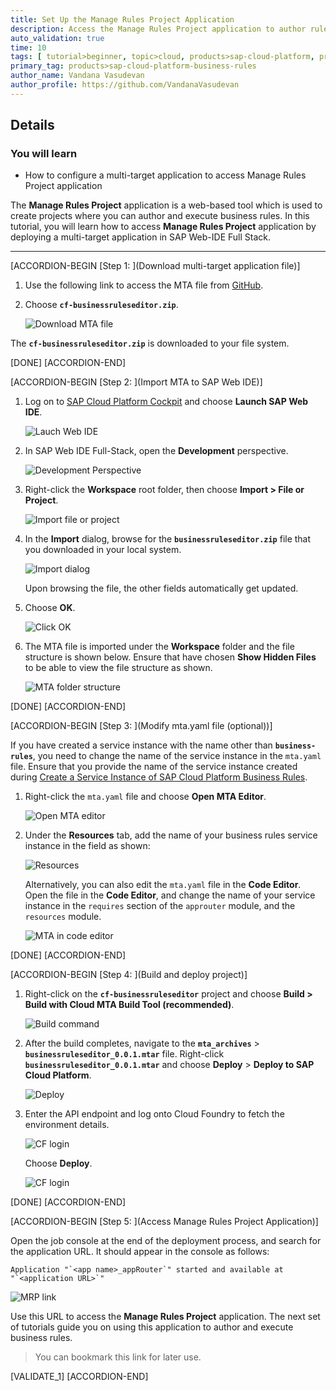 ```yaml
---
title: Set Up the Manage Rules Project Application
description: Access the Manage Rules Project application to author rules by deploying a multi-target application using SAP Web IDE Full-Stack.
auto_validation: true
time: 10
tags: [ tutorial>beginner, topic>cloud, products>sap-cloud-platform, products>sap-cloud-platform-for-the-cloud-foundry-environment]
primary_tag: products>sap-cloud-platform-business-rules
author_name: Vandana Vasudevan
author_profile: https://github.com/VandanaVasudevan
---
```


## Details
### You will learn
  -  How to configure a multi-target application to access Manage Rules Project application

The **Manage Rules Project** application is a web-based tool which is used to create projects where you can author and execute business rules. In this tutorial, you will learn how to access **Manage Rules Project** application by deploying a multi-target application in SAP Web-IDE Full Stack.

---

[ACCORDION-BEGIN [Step 1: ](Download multi-target application file)]

1. Use the following link to access the MTA file from [GitHub](https://github.com/SAP/cloud-businessrules-samples/blob/master/cf-apps/cf-businessruleseditor.zip).

2. Choose **`cf-businessruleseditor.zip`**.

    ![Download MTA file](MTA_0.png)

The **`cf-businessruleseditor.zip`** is downloaded to your file system.

[DONE]
[ACCORDION-END]

[ACCORDION-BEGIN [Step 2: ](Import MTA to SAP Web IDE)]

1. Log on to [SAP Cloud Platform Cockpit](http://cockpit.hanatrial.ondemand.com) and choose **Launch SAP Web IDE**.

    ![Lauch Web IDE](MTA-1.png)

2. In SAP Web IDE Full-Stack, open the **Development** perspective.

    ![Development Perspective](MTA_2.png)

3. Right-click the **Workspace** root folder, then choose **Import > File or Project**.

    ![Import file or project](MTA_3.png)

4. In the **Import** dialog, browse for the **`businessruleseditor.zip`** file that you downloaded in your local system.

    ![Import dialog](MTA_4.png)

    Upon browsing the file, the other fields automatically get updated.

5. Choose **OK**.

    ![Click OK](MTA_5.png)

6. The MTA file is imported under the **Workspace** folder and the file structure is shown below. Ensure that have chosen **Show Hidden Files** to be able to view the file structure as shown.

    ![MTA folder structure](MTA_6.png)

[DONE]
[ACCORDION-END]


[ACCORDION-BEGIN [Step 3: ](Modify mta.yaml file (optional))]

If you have created a service instance with the name other than **`business-rules`**, you need to change the name of the service instance in the `mta.yaml` file. Ensure that you provide the name of the service instance created during [Create a Service Instance of SAP Cloud Platform Business Rules](cp-cf-businessrules03-setup-mrp).

1. Right-click the `mta.yaml` file and choose **Open MTA Editor**.

    ![Open MTA editor](MTA_7.png)

2. Under the **Resources** tab, add the name of your business rules service instance in the field as shown:

    ![Resources](MTA_8.png)

    Alternatively, you can also edit the `mta.yaml` file in the **Code Editor**. Open the file in the **Code Editor**, and change the name of your service instance in the `requires` section of the `approuter` module, and the `resources` module.

      ![MTA in code editor](mta_code_editor.png)

[DONE]
[ACCORDION-END]

[ACCORDION-BEGIN [Step 4: ](Build and deploy project)]

1. Right-click on the **`cf-businessruleseditor`** project and choose **Build > Build with Cloud MTA Build Tool (recommended)**.

    ![Build command](MTA_9.png)

2. After the build completes, navigate to the **`mta_archives`** > **`businessruleseditor_0.0.1.mtar`** file. Right-click **`businessruleseditor_0.0.1.mtar`** and choose **Deploy** > **Deploy to SAP Cloud Platform**.

    ![Deploy](MTA_10.png)

3. Enter the API endpoint and log onto Cloud Foundry to fetch the environment details.

    ![CF login](MTA_11.png)

    Choose **Deploy**.

    ![CF login](MTA_12.png)


[DONE]
[ACCORDION-END]

[ACCORDION-BEGIN [Step 5: ](Access Manage Rules Project Application)]

Open the job console at the end of the deployment process, and search for the application URL. It should appear in the console as follows:

```
Application "`<app name>_appRouter`" started and available at "`<application URL>`"
```

![MRP link](MTA_13.png)

Use this URL to access the **Manage Rules Project** application. The next set of tutorials guide you on using this application to author and execute business rules.

>You can bookmark this link for later use.

[VALIDATE_1]
[ACCORDION-END]
